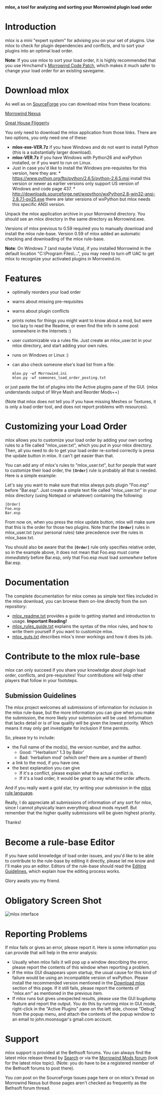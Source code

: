 **mlox, a tool for analyzing and sorting your Morrowind plugin load order**

# Introduction
mlox is a mini "expert system" for advising you on your set of plugins. Use mlox to check for plugin dependencies and conflicts, and to sort your plugins into an optimal load order.

**Note**: If you use mlox to sort your load order, it is highly recommended that you use Hrnchamd's [Morrowind Code Patch](http://www.nexusmods.com/morrowind/mods/19510), which makes it much safer to change your load order for an existing savegame.
# Download mlox
As well as on [SourceForge](https://sourceforge.net/projects/mlox/files/mlox/) you can download mlox from these locations:

[Morrowind Nexus](http://www.nexusmods.com/morrowind/mods/43001/)

[Great House Fliggerty](http://download.fliggerty.com/download-58-999)

You only need to download the mlox application from those links. There are two options, you only need one of these:

  * **mlox-exe-VER.7z** if you have Windows and do not want to install Python (this is a substantially larger download).
  * **mlox-VER.7z** if you have Windows with Python26 and wxPython installed, or if you want to run on Linux.
   * Just in case you'd like to install the Windows pre-requisites for this version, here they are:
    * https://www.python.org/ftp/python/2.6.5/python-2.6.5.msi
    install this version or newer as earlier versions only support US version of Windows and code page 437.
    * http://downloads.sourceforge.net/wxpython/wxPython2.8-win32-ansi-2.8.7.1-py25.exe
    there are later versions of wxPython but mlox needs this specific ANSI version.

Unpack the mlox application archive in your Morrowind directory. You should see an mlox directory in the same directory as Morrowind.exe.

Versions of mlox previous to 0.59 required you to manually download and install the mlox rule-base. Version 0.59 of mlox added an automatic checking and downloading of the mlox rule-base.

**Note**: On Windows 7 (and maybe Vista), if you installed Morrowind in the default location "C:\Program Files\\...", you may need to turn off UAC to get mlox to recognize your activated plugins in Morrowind.ini.
# Features
  * optimally reorders your load order
  * warns about missing pre-requisites
  * warns about plugin conflicts
  * prints notes for things you might want to know about a mod, but were too lazy to read the Readme, or even find the info in some post somewhere in the Internets :)
  * user customizable via a rules file. Just create an mlox_user.txt in your mlox directory, and start adding your own rules.
  * runs on Windows or Linux :)
  * can also check someone else's load list from a file:

        mlox.py -wf Morrowind.ini
        mlox.py -wf someones_load_order_posting.txt

or just paste the list of plugins into the Active plugins pane of the GUI. (mlox understands output of Wrye Mash and Reorder Mods++)

(Note that mlox does not tell you if you have missing Meshes or Textures, it is only a load order tool, and does not report problems with resources).

# Customizing your Load Order

mlox allows you to customize your load order by adding your own sorting rules to a file called "mlox_user.txt", which you put in your mlox directory. Then, all you need to do to get your load order re-sorted correctly is press the update button in mlox. It can't get easier than that.

You can add any of mlox's rules to "mlox_user.txt", but for people that want to customize their load order, the **`[Order]`** rule is probably all that is needed. Here is a simple example:

Let's say you want to make sure that mlox always puts plugin "Foo.esp" before "Bar.esp". Just create a simple text file called "mlox_user.txt" in your mlox directory (using Notepad or whatever) containing the following:

    [Order]
    Foo.esp
    Bar.esp

From now on, when you press the mlox update button, mlox will make sure that this is the order for those two plugins. Note that the **`[Order]`** rules in mlox_user.txt (your personal rules) take precedence over the rules in mlox_base.txt.

You should also be aware that the **`[Order]`** rule only specifies relative order, so in the example above, it does not mean that Foo.esp must come _immediately_ before Bar.esp, only that Foo.esp must load _somewhere_ before Bar.esp.

# Documentation
The complete documentation for mlox comes as simple text files included in the mlox download, you can browse them on-line directly from the svn repository:

  * [mlox_readme.txt](http://code.google.com/p/mlox/source/browse/trunk/mlox/mlox_readme.txt) provides a guide to getting started and introduction to usage. **Important Reading!**
  * [mlox_rules_guide.txt](http://code.google.com/p/mlox/source/browse/trunk/mlox/mlox_rules_guide.txt) explains the syntax of the mlox rules, and how to write them yourself if you want to customize mlox.
  * [mlox_guts.txt](http://code.google.com/p/mlox/source/browse/trunk/mlox/mlox_guts.txt) describes mlox's inner workings and how it does its job.

# Contribute to the mlox rule-base

mlox can only succeed if you share your knowledge about plugin load order, conflicts, and pre-requisites! Your contributions will help other players that follow in your footsteps.

## Submission Guidelines

The mlox project welcomes all submissions of information for inclusion in the mlox rule-base, but the more information you can give when you make the submission, the more likely your submission will be used. Information that lacks detail or is of low quality will be given the lowest priority. Which means it may only get investigate for inclusion if time permits.

So, please try to include:

  * the Full name of the mod(s), the version number, and the author.
    * Good: '"Herbalism" 1.3 by Balor'
    * Bad: 'herbalism mod' (which one? there are a number of them!)
  * a link to the mod, if you have one.
  * the best explanation you can give
    * If it's a conflict, please explain what the actual conflict is.
    * If it's a load order, it would be great to say what the order affects.

And if you really want a gold star, try writing your submission in the [mlox rule language](http://code.google.com/p/mlox/source/browse/trunk/mlox/mlox_rules_guide.txt).

Really, I do appreciate all submissions of information of any sort for mlox, since I cannot physically learn everything about mods myself. But remember that the higher quality submissions will be given highest priority.

Thanks!

# Become a rule-base Editor

If you have solid knowledge of load order issues, and you'd like to be able to contribute to the rule-base by editing it directly, please let me know and I'll make you an editor. Editors of the rule-base should read the [Editing Guidelines](EditingGuidelines), which explain how the editing process works.

Glory awaits you my friend.

# Obligatory Screen Shot

![mlox interface](https://sourceforge.net/p/mlox/screenshot/mlox_screen.png)

# Reporting Problems

If mlox fails or gives an error, please report it. Here is some information you can provide that will help in the error analysis:

  * Usually when mlox fails it will pop up a window describing the error, please report the contents of this window when reporting a problem.
  * If the mlox GUI disappears upon startup, the usual cause for this kind of failure would be using an incompatible version of wxPython. Please install the recommended version mentioned in the [Download mlox](Mlox#Download_mlox) section of this page. If it still fails, please report the contents of "mlox.err" as mentioned in the previous item.
  * If mlox runs but gives unexpected results, please use the GUI bugdump feature and report the output. You do this by running mlox in GUI mode, right-click in the "Active Plugins" pane on the left side, choose "Debug" from the popup menu, and attach the contents of the popup window to an email to john.moonsugar's gmail.com account.

# Support

mlox support is provided at the Bethsoft forums. You can always find the latest mlox release thread by [Search](http://forums.bethsoft.com/index.php?app=core&module=search&search_in=forums) or via the [Morrowind Mods forum](http://forums.bethsoft.com/forum/12-morrowind-mods/) (look for the latest mlox topic). (Note: you do have to be a registered member of the Bethsoft forums to post there).

You _can_ post on the SourceForge Issues page here or on mlox's thread on Morrowind Nexus but those pages aren't checked as frequently as the Bethsoft forum thread.

